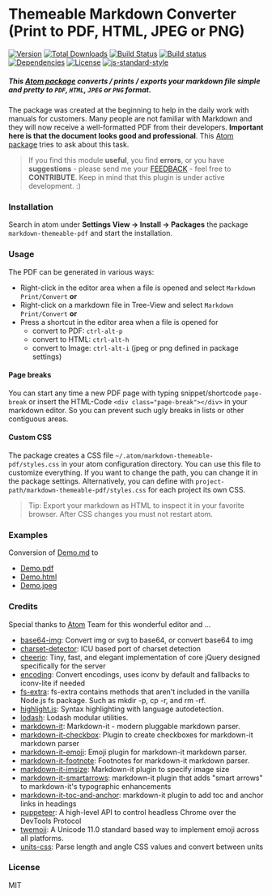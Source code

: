 Themeable Markdown Converter (Print to PDF, HTML, JPEG or PNG)
==============================================================

[![Version](https://img.shields.io/apm/v/markdown-themeable-pdf.svg)](https://github.com/cakebake/markdown-themeable-pdf/releases) [![Total Downloads](https://img.shields.io/apm/dm/markdown-themeable-pdf.svg)](https://atom.io/packages/markdown-themeable-pdf) [![Build Status](https://travis-ci.org/cakebake/markdown-themeable-pdf.svg?branch=rewrite)](https://travis-ci.org/cakebake/markdown-themeable-pdf) [![Build status](https://ci.appveyor.com/api/projects/status/3wglnf4du2teyn33/branch/rewrite?svg=true)](https://ci.appveyor.com/project/cakebake/markdown-themeable-pdf/branch/rewrite) [![Dependencies](https://img.shields.io/david/cakebake/markdown-themeable-pdf.svg)](https://github.com/cakebake/markdown-themeable-pdf/blob/rewrite/package.json) [![License](https://img.shields.io/apm/l/markdown-themeable-pdf.svg)](https://github.com/cakebake/markdown-themeable-pdf/blob/rewrite/LICENSE.md) [![js-standard-style](https://img.shields.io/badge/code%20style-standard-yellow.svg)](http://standardjs.com)

##### This [Atom package](https://atom.io/packages/markdown-themeable-pdf) converts / prints / exports your markdown file simple and pretty to `PDF`, `HTML`, `JPEG` or `PNG` format.

The package was created at the beginning to help in the daily work with manuals for customers. Many people are not familiar with Markdown and they will now receive a well-formatted PDF from their developers. **Important here is that the document looks good and professional**. This [Atom package](https://atom.io/packages/markdown-themeable-pdf) tries to ask about this task.

> If you find this module **useful**, you find **errors**, or you have **suggestions** - please send me your [FEEDBACK](https://github.com/cakebake/markdown-themeable-pdf/issues/new) - feel free to **CONTRIBUTE**. Keep in mind that this plugin is under active development. :)

### Installation

Search in atom under **Settings View -> Install -> Packages** the package `markdown-themeable-pdf` and start the installation.

### Usage

The PDF can be generated in various ways:

-	Right-click in the editor area when a file is opened and select `Markdown Print/Convert` **or**
-	Right-click on a markdown file in Tree-View and select `Markdown Print/Convert` **or**
-	Press a shortcut in the editor area when a file is opened for
	-	convert to PDF: `ctrl-alt-p`
	-	convert to HTML: `ctrl-alt-h`
	-	convert to Image: `ctrl-alt-i` (jpeg or png defined in package settings)

#### Page breaks

You can start any time a new PDF page with typing snippet/shortcode `page-break` or insert the HTML-Code `<div class="page-break"></div>` in your markdown editor. So you can prevent such ugly breaks in lists or other contiguous areas.

#### Custom CSS

The package creates a CSS file `~/.atom/markdown-themeable-pdf/styles.css` in your atom configuration directory. You can use this file to customize everything. If you want to change the path, you can change it in the package settings. Alternatively, you can define with `project-path/markdown-themeable-pdf/styles.css` for each project its own CSS.

> Tip: Export your markdown as HTML to inspect it in your favorite browser. After CSS changes you must not restart atom.

### Examples

Conversion of [Demo.md](https://github.com/cakebake/markdown-themeable-pdf/raw/rewrite/spec/markdown/Demo.md) to

-	[Demo.pdf](https://github.com/cakebake/markdown-themeable-pdf/raw/rewrite/spec/markdown/Demo.pdf)
-	[Demo.html](https://github.com/cakebake/markdown-themeable-pdf/raw/rewrite/spec/markdown/Demo.html)
-	[Demo.jpeg](https://github.com/cakebake/markdown-themeable-pdf/raw/rewrite/spec/markdown/Demo.jpeg)

### Credits

Special thanks to [Atom](https://atom.io/) Team for this wonderful editor and ...

- [base64-img](https://ghub.io/base64-img): Convert img or svg to base64, or convert base64 to img
- [charset-detector](https://ghub.io/charset-detector): ICU based port of charset detection
- [cheerio](https://ghub.io/cheerio): Tiny, fast, and elegant implementation of core jQuery designed specifically for the server
- [encoding](https://ghub.io/encoding): Convert encodings, uses iconv by default and fallbacks to iconv-lite if needed
- [fs-extra](https://ghub.io/fs-extra): fs-extra contains methods that aren&#39;t included in the vanilla Node.js fs package. Such as mkdir -p, cp -r, and rm -rf.
- [highlight.js](https://ghub.io/highlight.js): Syntax highlighting with language autodetection.
- [lodash](https://ghub.io/lodash): Lodash modular utilities.
- [markdown-it](https://ghub.io/markdown-it): Markdown-it - modern pluggable markdown parser.
- [markdown-it-checkbox](https://ghub.io/markdown-it-checkbox): Plugin to create checkboxes for markdown-it markdown parser
- [markdown-it-emoji](https://ghub.io/markdown-it-emoji): Emoji plugin for markdown-it markdown parser.
- [markdown-it-footnote](https://ghub.io/markdown-it-footnote): Footnotes for markdown-it markdown parser.
- [markdown-it-imsize](https://ghub.io/markdown-it-imsize): Markdown-it plugin to specify image size
- [markdown-it-smartarrows](https://ghub.io/markdown-it-smartarrows): markdown-it plugin that adds &quot;smart arrows&quot; to markdown-it&#39;s typographic enhancements
- [markdown-it-toc-and-anchor](https://ghub.io/markdown-it-toc-and-anchor): markdown-it plugin to add toc and anchor links in headings
- [puppeteer](https://ghub.io/puppeteer): A high-level API to control headless Chrome over the DevTools Protocol
- [twemoji](https://ghub.io/twemoji): A Unicode 11.0 standard based way to implement emoji across all platforms.
- [units-css](https://ghub.io/units-css): Parse length and angle CSS values and convert between units


### License

MIT
